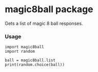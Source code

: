 # magic8ball package

Gets a list of magic 8 ball responses.

### Usage
```
import magic8ball
import random

ball = magic8ball.list
print(random.choice(ball))
```